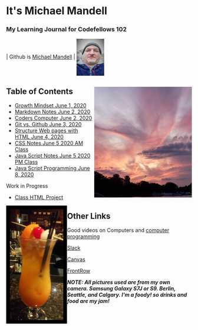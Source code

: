 # It's Michael Mandell
### My Learning Journal for Codefellows 102

 | Github is [Michael Mandell](https://github.com/DaddyBearSEA) | <img src="images/Headshot.jpg" height="100px" width="75px" align="center">
 


## Table of Contents <img src ="images/berlinsky.jpg" align ="right" height="300">

- [Growth Mindset June 1, 2020](growth-mindset.md)
- [Markdown Notes June 2, 2020](markdown-notes.md)
- [Coders Computer June 2, 2020](coders-computer.md)
- [Git vs. Github June 3, 2020](git-github.md)
- [Structure Web pages with HTML June 4, 2020](html-notes.md)
- [CSS Notes June 5 2020 AM Class](css-notes.md)
- [Java Script Notes June 5 2020 PM Class](js-notes.md)
- [Java Script Programming June 8, 2020](js-program.md)

Work in Progress
- [Class HTML Project](https://daddybearsea.github.io/class-project/)

<img src="images/thaimaitai.jpg" height="300" align="left" style="border:10px solid black">



## Other Links

Good videos on Computers and [computer programming](https://www.youtube.com/playlist?list=PLzdnOPI1iJNcsRwJhvksEo1tJqjIqWbN-)

[Slack](https://app.slack.com/client/T039KG69K/D01419MJVAB/thread/C039KG6A1-1591124619.046600)

[Canvas](https://canvas.instructure.com/)

[FrontRow](https://frontrowviews.com/Home/Event/ProviderDetails/5a83c3f209310b1d68d45c46)



***NOTE: All pictures used are from my own camera. Samsung Galaxy S7J or S9. Berlin, Seattle, and Calgary. I'm a foody! so drinks and food are my jam!***










